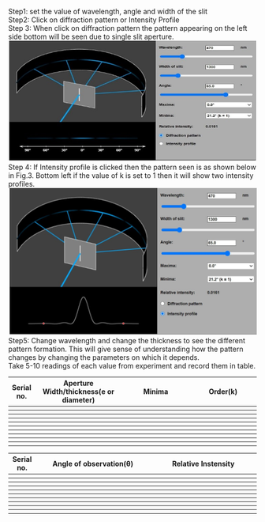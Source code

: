 Step1: set the value of wavelength, angle and width of the slit<br />
Step2: Click on diffraction pattern or Intensity Profile<br />
Step 3: When click on diffraction pattern the pattern appearing on the left side bottom will be seen due to single slit aperture.<br />
![image4](images/image5.jpg)<br />
Step 4: If Intensity profile is clicked then the pattern seen is as shown below in Fig.3. Bottom left if the value of k is set to 1 then it will show two intensity profiles.<br />
![image5](images/image6.jpg)<br />
Step5: Change wavelength and change the thickness to see the different pattern formation. This will give sense of understanding how the pattern changes by changing the parameters on which it depends.<br />
Take 5-10 readings of each value from experiment and record them in table.<br />
<table style="width:100%">
<tr>
<th style="width:0.5%" >Serial no.</th>
<th style="width:20%">Aperture Width/thickness(e or diameter)</th>
<th style="width:20%">Minima</th>	
<th style="width:20%">Order(k)</th>
</tr>
<tr>
<th></th>
<th></th>
<th></th>
<th></th>
</tr>
<tr>
<th></th>
<th></th>
<th></th>
<th></th>
</tr>
<tr>
<th></th>
<th></th>
<th></th>
<th></th>
</tr>
<th></th>
<th></th>
<th></th>
<th></th>
</tr>
</tr>
<th></th>
<th></th>
<th></th>
<th></th>
</tr>
</tr>
<th></th>
<th></th>
<th></th>
<th></th>
</tr>
</tr>
<th></th>
<th></th>
<th></th>
<th></th>
</tr>
</tr>
<th></th>
<th></th>
<th></th>
<th></th>
</tr>
</tr>
<th></th>
<th></th>
<th></th>
<th></th>
</tr>
</tr>
<th></th>
<th></th>
<th></th>
<th></th>
</tr>
</table>
<table style="width:100%">
<tr>
<th style="width:0.5%" >Serial no.</th>
<th style="width:20%">Angle of observation(θ)</th>	
<th style="width:20%">Relative Instensity</th>
</tr>
<tr>
<th></th>
<th></th>
<th></th>
</tr>
<tr>
<th></th>
<th></th>
<th></th>
</tr>
<tr>
<th></th>
<th></th>
<th></th>
</tr>
<th></th>
<th></th>
<th></th>
</tr>
</tr>
<th></th>
<th></th>
<th></th>
</tr>
</tr>
<th></th>
<th></th>
<th></th>
</tr>
</tr>
<th></th>
<th></th>
<th></th>
</tr>
</tr>
<th></th>
<th></th>
<th></th>
</tr>
</tr>
<th></th>
<th></th>
<th></th>
</tr>
</tr>
<th></th>
<th></th>
<th></th>
</tr>
</table>






